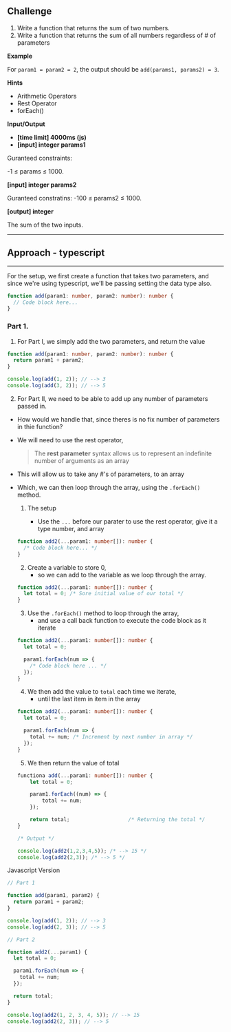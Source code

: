 ## Challenge

1.  Write a function that returns the sum of two numbers.
2.  Write a function that returns the sum of all numbers regardless of # of parameters

**Example**

For `param1 = param2 = 2`, the output should be `add(params1, params2) = 3`.

**Hints**

- Arithmetic Operators
- Rest Operator
- forEach()

**Input/Output**

- **[time limit] 4000ms (js)**
- **[input] integer params1**

Guranteed constraints:

-1 ≤ params ≤ 1000.

**[input] integer params2**

Guranteed constratins: -100 ≤ params2 ≤ 1000.

**[output] integer**

The sum of the two inputs.

---

## Approach - typescript

---

For the setup, we first create a function that takes two parameters, and since we're using typescript, we'll be passing setting the data type also.

```typescript
function add(param1: number, param2: number): number {
  // Code block here...
}
```

### Part 1.

1.  For Part I, we simply add the two parameters, and return the value

```typescript
function add(param1: number, param2: number): number {
  return param1 + param2;
}

console.log(add(1, 2)); // --> 3
console.log(add(3, 2)); // --> 5
```

2.  For Part II, we need to be able to add up any number of parameters passed in.

- How would we handle that, since theres is no fix number of parameters in thie function?

- We will need to use the rest operator,

  > The **rest parameter** syntax allows us to represent an indefinite number of arguments as an array

- This will allow us to take any #'s of parameters, to an array
- Which, we can then loop through the array, using the `.forEach()` method.

  1.  The setup

      - Use the `...` before our parater to use the rest operator, give it a type number, and array


  ```typescript
  function add2(...param1: number[]): number {
    /* Code block here... */
  }
  ```

  2.  Create a variable to store 0,
      - so we can add to the variable as we loop through the array.


  ```typescript
  function add2(...param1: number[]): number {
    let total = 0; /* Sore initial value of our total */
  }
  ```

  3.  Use the `.forEach()` method to loop through the array,
      - and use a call back function to execute the code block as it iterate


  ```typescript
  function add2(...param1: number[]): number {
    let total = 0;

    param1.forEach(num => {
      /* Code block here ... */
    });
  }
  ```

  4.  We then add the value to `total` each time we iterate,
      - until the last item in item in the array


  ```typescript
  function add2(...param1: number[]): number {
    let total = 0;

    param1.forEach(num => {
      total += num; /* Increment by next number in array */
    });
  }
  ```

  5.  We then return the value of total


  ```typescript
  functiona add(...param1: number[]): number {
      let total = 0;

      param1.forEach((num) => {
          total += num;
      });

      return total;                   /* Returning the total */
  }

  /* Output */

  console.log(add2(1,2,3,4,5)); /* --> 15 */
  console.log(add2(2,3)); /* --> 5 */
  ```

Javascript Version

```javascript
// Part 1

function add(param1, param2) {
  return param1 + param2;
}

console.log(add(1, 2)); // --> 3
console.log(add(2, 3)); // --> 5

// Part 2

function add2(...param1) {
  let total = 0;

  param1.forEach(num => {
    total += num;
  });

  return total;
}

console.log(add2(1, 2, 3, 4, 5)); // --> 15
console.log(add2(2, 3)); // --> 5
```
